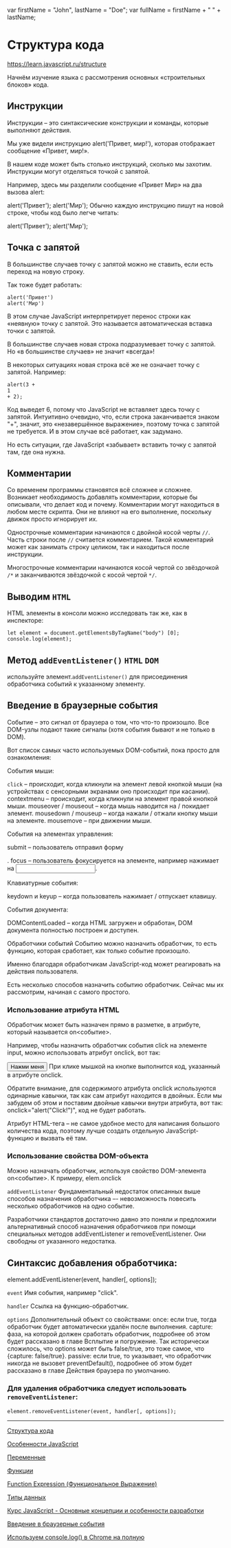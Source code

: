 var firstName = "John", lastName = "Doe";
var fullName = firstName + " " + lastName;


# Структура кода

https://learn.javascript.ru/structure

Начнём изучение языка с рассмотрения основных «строительных блоков» кода.


## Инструкции

Инструкции – это синтаксические конструкции и команды, которые выполняют действия.

Мы уже видели инструкцию alert('Привет, мир!'), которая отображает сообщение «Привет, мир!».

В нашем коде может быть столько инструкций, сколько мы захотим. Инструкции могут отделяться точкой с запятой.

Например, здесь мы разделили сообщение «Привет Мир» на два вызова alert:

alert('Привет'); alert('Мир');
Обычно каждую инструкцию пишут на новой строке, чтобы код было легче читать:

alert('Привет');
alert('Мир');

## Точка с запятой

В большинстве случаев точку с запятой можно не ставить, если есть переход на новую строку.

Так тоже будет работать:
```
alert('Привет')
alert('Мир')
```
В этом случае JavaScript интерпретирует перенос строки как «неявную» точку с запятой. Это называется автоматическая вставка точки с запятой.

В большинстве случаев новая строка подразумевает точку с запятой. Но «в большинстве случаев» не значит «всегда»!

В некоторых ситуациях новая строка всё же не означает точку с запятой. Например:
```
alert(3 +
1
+ 2);
```
Код выведет 6, потому что JavaScript не вставляет здесь точку с запятой. Интуитивно очевидно, что, если строка заканчивается знаком "+", значит, это «незавершённое выражение», поэтому точка с запятой не требуется. И в этом случае всё работает, как задумано.

Но есть ситуации, где JavaScript «забывает» вставить точку с запятой там, где она нужна.


## Комментарии

Со временем программы становятся всё сложнее и сложнее. Возникает необходимость добавлять комментарии, которые бы описывали, что делает код и почему.
Комментарии могут находиться в любом месте скрипта. Они не влияют на его выполнение, поскольку движок просто игнорирует их.

Однострочные комментарии начинаются с двойной косой черты `//`.
Часть строки после `//` считается комментарием. Такой комментарий может как занимать строку целиком, так и находиться после инструкции.

Многострочные комментарии начинаются косой чертой со звёздочкой `/*` и заканчиваются звёздочкой с косой чертой `*/`.



## Выводим `HTML`
HTML элементы в консоли можно исследовать так же, как в инспекторе:
```
let element = document.getElementsByTagName("body") [0];
console.log(element);
```

## Метод `addEventListener()` `HTML` `DOM`

используйте элемент.`addEventListener()` для присоединения обработчика событий 
к указанному элементу.


## Введение в браузерные события

Событие – это сигнал от браузера о том, что что-то произошло. Все DOM-узлы подают такие сигналы (хотя события бывают и не только в DOM).

Вот список самых часто используемых DOM-событий, пока просто для ознакомления:

События мыши:

`click` – происходит, когда кликнули на элемент левой кнопкой мыши (на устройствах с сенсорными экранами оно происходит при касании).
contextmenu – происходит, когда кликнули на элемент правой кнопкой мыши.
mouseover / mouseout – когда мышь наводится на / покидает элемент.
mousedown / mouseup – когда нажали / отжали кнопку мыши на элементе.
mousemove – при движении мыши.

События на элементах управления:

submit – пользователь отправил форму <form>.
focus – пользователь фокусируется на элементе, например нажимает на <input>.

Клавиатурные события:

keydown и keyup – когда пользователь нажимает / отпускает клавишу.

События документа:

DOMContentLoaded – когда HTML загружен и обработан, DOM документа полностью построен и доступен.

Обработчики событий
Событию можно назначить обработчик, то есть функцию, которая сработает, как только событие произошло.

Именно благодаря обработчикам JavaScript-код может реагировать на действия пользователя.

Есть несколько способов назначить событию обработчик. Сейчас мы их рассмотрим, начиная с самого простого.


### Использование атрибута HTML
Обработчик может быть назначен прямо в разметке, в атрибуте, который называется on<событие>.

Например, чтобы назначить обработчик события click на элементе input, можно использовать атрибут onclick, вот так:

<input value="Нажми меня" onclick="alert('Клик!')" type="button">
При клике мышкой на кнопке выполнится код, указанный в атрибуте onclick.

Обратите внимание, для содержимого атрибута onclick используются одинарные кавычки, так как сам атрибут находится в двойных. Если мы забудем об этом и поставим двойные кавычки внутри атрибута, вот так: onclick="alert("Click!")", код не будет работать.

Атрибут HTML-тега – не самое удобное место для написания большого количества кода, поэтому лучше создать отдельную JavaScript-функцию и вызвать её там.

### Использование свойства DOM-объекта
Можно назначать обработчик, используя свойство DOM-элемента on<событие>.
К примеру, elem.onclick

`addEventListener`
Фундаментальный недостаток описанных выше способов назначения обработчика –- невозможность повесить несколько обработчиков на одно событие.

Разработчики стандартов достаточно давно это поняли и предложили альтернативный способ назначения обработчиков при помощи специальных методов addEventListener и removeEventListener. Они свободны от указанного недостатка.

## Синтаксис добавления обработчика:

element.addEventListener(event, handler[, options]);

`event`
 Имя события, например "click".

`handler`
 Ссылка на функцию-обработчик.

`options`
Дополнительный объект со свойствами:
once: если true, тогда обработчик будет автоматически удалён после выполнения.
capture: фаза, на которой должен сработать обработчик, подробнее об этом будет рассказано в главе Всплытие и погружение. Так исторически сложилось, что options может быть false/true, это тоже самое, что {capture: false/true}.
passive: если true, то указывает, что обработчик никогда не вызовет preventDefault(), подробнее об этом будет рассказано в главе Действия браузера по умолчанию.

### Для удаления обработчика следует использовать `removeEventListener`:
```
element.removeEventListener(event, handler[, options]);
```

***

[Структура кода](https://learn.javascript.ru/structure)

[Особенности JavaScript](https://learn.javascript.ru/javascript-specials)

[Переменные](https://learn.javascript.ru/variables)

[Функции](https://learn.javascript.ru/function-basics)

[Function Expression (Функциональное Выражение)](https://learn.javascript.ru/function-expressions)

[Типы данных](https://learn.javascript.ru/types)


[Курс JavaScript - Основные концепции и особенности разработки](http://jsflow.org/)



[Введение в браузерные события](https://learn.javascript.ru/introduction-browser-events)


[Используем console.log() в Chrome на полную](https://habr.com/ru/post/480700/)
